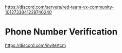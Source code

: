 https://discord.com/servers/red-team-vx-community-1012733841229746240

# Phone Number Verification
https://discord.com/invite/tcm